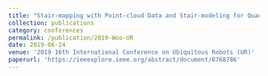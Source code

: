 ```yaml
---
title: "Stair-mapping with Point-cloud Data and Stair-modeling for Quadruped Robot"
collection: publications
category: conferences
permalink: /publication/2019-Woo-UR
date: 2019-06-24
venue: '2019 16th International Conference on Ubiquitous Robots (UR)'
paperurl: 'https://ieeexplore.ieee.org/abstract/document/8768786'
---
```

